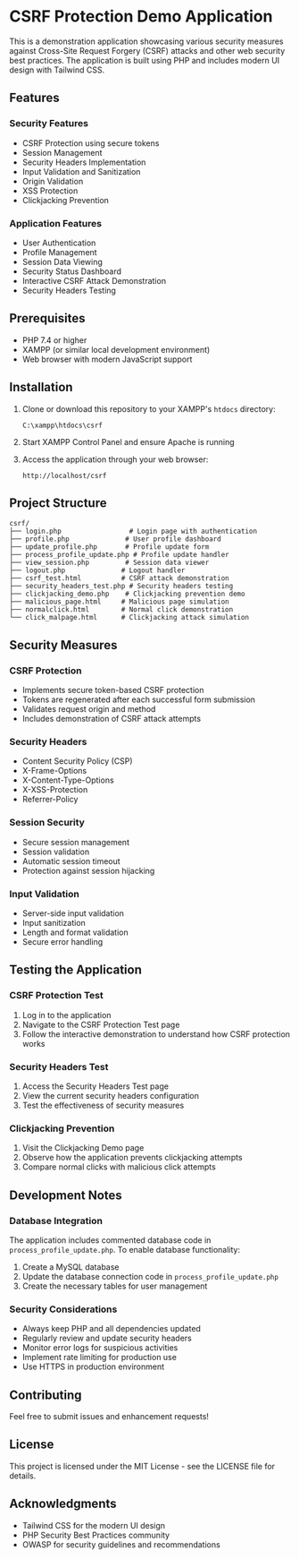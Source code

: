 # CSRF Protection Demo Application

This is a demonstration application showcasing various security measures against Cross-Site Request Forgery (CSRF) attacks and other web security best practices. The application is built using PHP and includes modern UI design with Tailwind CSS.

## Features

### Security Features
- CSRF Protection using secure tokens
- Session Management
- Security Headers Implementation
- Input Validation and Sanitization
- Origin Validation
- XSS Protection
- Clickjacking Prevention

### Application Features
- User Authentication
- Profile Management
- Session Data Viewing
- Security Status Dashboard
- Interactive CSRF Attack Demonstration
- Security Headers Testing

## Prerequisites

- PHP 7.4 or higher
- XAMPP (or similar local development environment)
- Web browser with modern JavaScript support

## Installation

1. Clone or download this repository to your XAMPP's `htdocs` directory:
   ```
   C:\xampp\htdocs\csrf
   ```

2. Start XAMPP Control Panel and ensure Apache is running

3. Access the application through your web browser:
   ```
   http://localhost/csrf
   ```

## Project Structure

```
csrf/
├── login.php                 # Login page with authentication
├── profile.php              # User profile dashboard
├── update_profile.php       # Profile update form
├── process_profile_update.php # Profile update handler
├── view_session.php         # Session data viewer
├── logout.php              # Logout handler
├── csrf_test.html          # CSRF attack demonstration
├── security_headers_test.php # Security headers testing
├── clickjacking_demo.php    # Clickjacking prevention demo
├── malicious_page.html     # Malicious page simulation
├── normalclick.html        # Normal click demonstration
└── click_malpage.html      # Clickjacking attack simulation
```

## Security Measures

### CSRF Protection
- Implements secure token-based CSRF protection
- Tokens are regenerated after each successful form submission
- Validates request origin and method
- Includes demonstration of CSRF attack attempts

### Security Headers
- Content Security Policy (CSP)
- X-Frame-Options
- X-Content-Type-Options
- X-XSS-Protection
- Referrer-Policy

### Session Security
- Secure session management
- Session validation
- Automatic session timeout
- Protection against session hijacking

### Input Validation
- Server-side input validation
- Input sanitization
- Length and format validation
- Secure error handling

## Testing the Application

### CSRF Protection Test
1. Log in to the application
2. Navigate to the CSRF Protection Test page
3. Follow the interactive demonstration to understand how CSRF protection works

### Security Headers Test
1. Access the Security Headers Test page
2. View the current security headers configuration
3. Test the effectiveness of security measures

### Clickjacking Prevention
1. Visit the Clickjacking Demo page
2. Observe how the application prevents clickjacking attempts
3. Compare normal clicks with malicious click attempts

## Development Notes

### Database Integration
The application includes commented database code in `process_profile_update.php`. To enable database functionality:

1. Create a MySQL database
2. Update the database connection code in `process_profile_update.php`
3. Create the necessary tables for user management

### Security Considerations
- Always keep PHP and all dependencies updated
- Regularly review and update security headers
- Monitor error logs for suspicious activities
- Implement rate limiting for production use
- Use HTTPS in production environment

## Contributing

Feel free to submit issues and enhancement requests!

## License

This project is licensed under the MIT License - see the LICENSE file for details.

## Acknowledgments

- Tailwind CSS for the modern UI design
- PHP Security Best Practices community
- OWASP for security guidelines and recommendations
